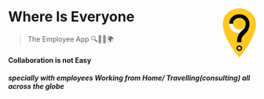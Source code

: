 # Where Is Everyone <img src="https://github.com/Shraddhasaini/Whereisevery1/blob/master/assets/snlogo.png" height="100" align="right"> 
> The Employee App
> :mag::office::calendar::earth_africa:

#### Collaboration is not Easy
##### specially with employees Working from Home/ Travelling(consulting) all across the globe
